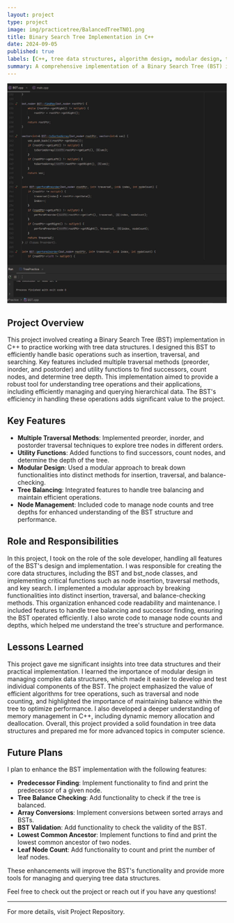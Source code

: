 ```yaml
---
layout: project
type: project
image: img/practicetree/BalancedTreeTN01.png
title: Binary Search Tree Implementation in C++
date: 2024-09-05
published: true
labels: [C++, tree data structures, algorithm design, modular design, traversal methods, memory management]
summary: A comprehensive implementation of a Binary Search Tree (BST) in C++ designed to handle core operations efficiently, with a focus on traversal methods and modular design.
---
```


<div class="text-center p-4">
  <img width="1000px" src="../img/practicetree/tree-practice-sample.jpg" class="img-thumbnail" >
</div>

## Project Overview

This project involved creating a Binary Search Tree (BST) implementation in C++ to practice working with tree data structures. I designed this BST to efficiently handle basic operations such as insertion, traversal, and searching. Key features included multiple traversal methods (preorder, inorder, and postorder) and utility functions to find successors, count nodes, and determine tree depth. This implementation aimed to provide a robust tool for understanding tree operations and their applications, including efficiently managing and querying hierarchical data. The BST's efficiency in handling these operations adds significant value to the project.

## Key Features

- **Multiple Traversal Methods**: Implemented preorder, inorder, and postorder traversal techniques to explore tree nodes in different orders.
- **Utility Functions**: Added functions to find successors, count nodes, and determine the depth of the tree.
- **Modular Design**: Used a modular approach to break down functionalities into distinct methods for insertion, traversal, and balance-checking.
- **Tree Balancing**: Integrated features to handle tree balancing and maintain efficient operations.
- **Node Management**: Included code to manage node counts and tree depths for enhanced understanding of the BST structure and performance.

## Role and Responsibilities

In this project, I took on the role of the sole developer, handling all features of the BST's design and implementation. I was responsible for creating the core data structures, including the BST and bst_node classes, and implementing critical functions such as node insertion, traversal methods, and key search. I implemented a modular approach by breaking functionalities into distinct insertion, traversal, and balance-checking methods. This organization enhanced code readability and maintenance. I included features to handle tree balancing and successor finding, ensuring the BST operated efficiently. I also wrote code to manage node counts and depths, which helped me understand the tree's structure and performance.

## Lessons Learned

This project gave me significant insights into tree data structures and their practical implementation. I learned the importance of modular design in managing complex data structures, which made it easier to develop and test individual components of the BST. The project emphasized the value of efficient algorithms for tree operations, such as traversal and node counting, and highlighted the importance of maintaining balance within the tree to optimize performance. I also developed a deeper understanding of memory management in C++, including dynamic memory allocation and deallocation. Overall, this project provided a solid foundation in tree data structures and prepared me for more advanced topics in computer science.

## Future Plans

I plan to enhance the BST implementation with the following features:

- **Predecessor Finding**: Implement functionality to find and print the predecessor of a given node.
- **Tree Balance Checking**: Add functionality to check if the tree is balanced.
- **Array Conversions**: Implement conversions between sorted arrays and BSTs.
- **BST Validation**: Add functionality to check the validity of the BST.
- **Lowest Common Ancestor**: Implement functions to find and print the lowest common ancestor of two nodes.
- **Leaf Node Count**: Add functionality to count and print the number of leaf nodes.

These enhancements will improve the BST's functionality and provide more tools for managing and querying tree data structures.

Feel free to check out the project or reach out if you have any questions!

---

For more details, visit Project Repository.
